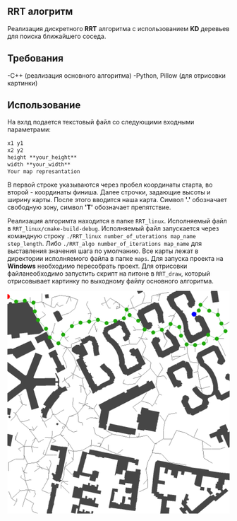 ## RRT алогритм
Реализация дискретного **RRT** алгоритма с использованием **KD** деревьев для поиска ближайшего соседа.

## Требования
-C++ (реализация основного алгоритма)
-Python, Pillow (для отрисовки картинки)

## Использование
На вхлд подается текстовый файл со следующими входными параметрами:
```
x1 y1
x2 y2
height **your_height**
width **your_width**
Your map represantation
```

В первой строке указываются через пробел координаты старта, во второй - координаты финиша. Далее строчки, задающие высоты и ширину карты. После этого вводится наша карта. Символ **'.'** обозначает свободную зону, символ **'T'** обозначает препятствие.

Реализация алгоримта находится в папке ```RRT_linux```. Исполняемый файл в ```RRT_linux/cmake-build-debug```. Исполняемый файл запускается через командную строку ```./RRT_linux number_of_uterations map_name step_length```. Либо ```./RRT_algo number_of_iterations map_name``` для выставления значения шага по умолчанию. Все карты лежат в директории исполняемого файла в папке ```maps```. Для запуска проекта на **Windows** необходимо пересобрать проект. Для отрисовки файланеобходимо запустить скрипт на питоне в ```RRT_draw```, который отрисовывает картинку по выходному файлу основного алгоритма. 

![Пример отрисовки](/RRT_draw/res.png)

